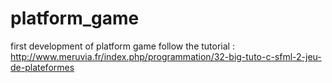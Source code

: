 # platform_game
first development of platform game follow the tutorial : http://www.meruvia.fr/index.php/programmation/32-big-tuto-c-sfml-2-jeu-de-plateformes
